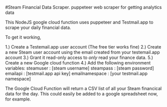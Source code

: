 #Steam Financial Data Scraper.
puppeteer web scraper for getting analytics data

This NodeJS google cloud function uses puppeteer and Testmail.app to scrape your daily financial data.

To get it working, 

1.) Create a Testemail.app user account (The free tier works fine) 
2.) Create a new Steam user account using the email created from your testemail.app account
3.) Grant it read-only access to *only* read your finance data.
5.) Create a new Google cloud function
4.) Add the following environment variables:
    steamuser : [steam username]
    steampass : [steam password]
    emailapi : [testmail.app api key]
    emailnamespace : [your testmail.app namespace]

The Google Cloud Function will return a CSV list of all your Steam financical data for the day. This could easily be added to a google spreadsheet now, for example.
